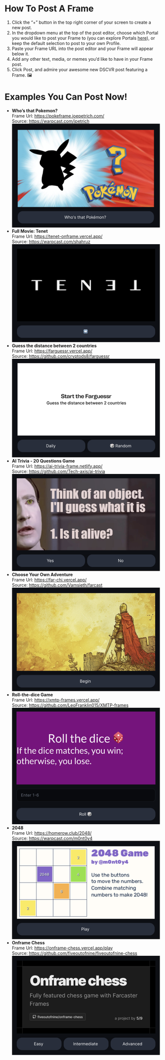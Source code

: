 # How To Post A Frame

1. Click the “+” button in the top right corner of your screen to create a new post.
2. In the dropdown menu at the top of the post editor, choose which Portal you would like to post your Frame to (you can explore Portals [here](https://dscvr.one/explore/portals/featured)), or keep the default selection to post to your own Profile.
3. Paste your Frame URL into the post editor and your Frame will appear below it. 
4. Add any other text, media, or memes you’d like to have in your Frame post. 
5. Click Post, and admire your awesome new DSCVR post featuring a Frame. 🖼️


# Examples You Can Post Now!

- **Who’s that Pokemon?**<br/>
    Frame Url: https://pokeframe.joepetrich.com/ <br/>
    Source: https://warpcast.com/jpetrich
    ![pokemon](./images/pokemon.png)<br/>
- **Full Movie: Tenet**<br/>
    Frame Url: https://tenet-onframe.vercel.app/<br/>
    Source: https://warpcast.com/shahruz<br/>
    ![tenet](./images/tenet.png)<br/>
- **Guess the distance between 2 countries**<br/>
    Frame Url: https://farguessr.vercel.app/<br/>
    Source: https://github.com/cryptods8/farguessr
    ![farguessr](./images/farguessr.png)<br/>
- **AI Trivia - 20 Questions Game**<br/>
    Frame Url: https://ai-trivia-frame.netlify.app/<br/>
    Source: https://github.com/Tech-axis/ai-trivia
    ![data](./images/data.png)<br/>
- **Choose Your Own Adventure**<br/>
    Frame Url: https://far-chi.vercel.app/<br/>
    Source: https://github.com/Vamsieth/farcast
    ![knight](./images/knight.png)<br/>
- **Roll-the-dice Game**<br/>
    Frame Url: https://xmtp-frames.vercel.app/<br/>
    Source: https://github.com/LeoFranklin015/XMTP-frames
    ![dice](./images/dice.png)<br/>
- **2048**<br/>
    Frame Url: https://homerow.club/2048/<br/>
    Source: https://warpcast.com/m0nt0y4
    ![2048](./images/2048.png)<br/>
- **Onframe Chess**<br/>
    Frame Url: https://onframe-chess.vercel.app/play<br/>
    Source: https://github.com/fiveoutofnine/fiveoutofnine-chess
    ![chess](./images/chess.png)<br/>